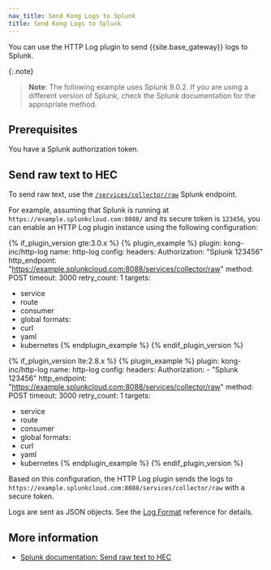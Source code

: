 ```yaml
---
nav_title: Send Kong Logs to Splunk
title: Send Kong Logs to Splunk
---
```


You can use the HTTP Log plugin to send {{site.base_gateway}} logs to Splunk.

{:.note}
> **Note**: The following example uses Splunk 9.0.2. If you are using a different version of Splunk,
check the Splunk documentation for the appropriate method.

## Prerequisites

You have a Splunk authorization token.

## Send raw text to HEC

To send raw text, use the [`/services/collector/raw`](https://docs.splunk.com/Documentation/Splunk/9.1.0/RESTREF/RESTinput#services.2Fcollector.2Fraw) Splunk endpoint.

For example, assuming that Splunk is running at `https://example.splunkcloud.com:8088/` and its secure token is `123456`,
you can enable an HTTP Log plugin instance using the following configuration: 

{% if_plugin_version gte:3.0.x %}
{% plugin_example %}
plugin: kong-inc/http-log
name: http-log
config:
  headers:
    Authorization: "Splunk 123456"
  http_endpoint: "https://example.splunkcloud.com:8088/services/collector/raw"
  method: POST
  timeout: 3000
  retry_count: 1
targets:
  - service
  - route
  - consumer
  - global
formats:
  - curl
  - yaml
  - kubernetes
{% endplugin_example %}
{% endif_plugin_version %}


{% if_plugin_version lte:2.8.x %}
{% plugin_example %}
plugin: kong-inc/http-log
name: http-log
config:
  headers:
    Authorization: 
      - "Splunk 123456"
  http_endpoint: "https://example.splunkcloud.com:8088/services/collector/raw"
  method: POST
  timeout: 3000
  retry_count: 1
targets:
  - service
  - route
  - consumer
  - global
formats:
  - curl
  - yaml
  - kubernetes
{% endplugin_example %}
{% endif_plugin_version %}

Based on this configuration, the HTTP Log plugin sends the logs to `https://example.splunkcloud.com:8088/services/collector/raw` with a secure token.

Logs are sent as JSON objects. See the [Log Format](/hub/kong-inc/http-log/how-to/log-format/) reference for details.

## More information

* [Splunk documentation: Send raw text to HEC](https://docs.splunk.com/Documentation/Splunk/9.0.2/Data/HECExamples#Example_3:_Send_raw_text_to_HEC)
